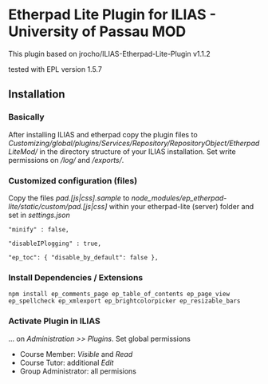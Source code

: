 # Etherpad Lite Plugin for ILIAS - University of Passau MOD
This plugin based on jrocho/ILIAS-Etherpad-Lite-Plugin v1.1.2

tested with EPL version 1.5.7


## Installation ##

### Basically ###
After installing ILIAS and etherpad copy the plugin files to *Customizing/global/plugins/Services/Repository/RepositoryObject/EtherpadLiteMod/* in the directory structure of your ILIAS installation. 
Set write permissions on */log/* and */exports/*.

### Customized configuration (files) ###
Copy the files *pad.[js|css].sample* to *node_modules/ep_etherpad-lite/static/custom/pad.[js|css]* within your etherpad-lite (server) folder and set in *settings.json*

`"minify" : false,`

`"disableIPlogging" : true,`

`"ep_toc": {
	"disable_by_default": false
},`


### Install Dependencies / Extensions ###
`npm install ep_comments_page ep_table_of_contents ep_page_view ep_spellcheck ep_xmlexport ep_brightcolorpicker ep_resizable_bars`

### Activate Plugin in ILIAS ###
... on *Administration >> Plugins*. 
Set global permissions
* Course Member: *Visible* and *Read*
* Course Tutor: additional *Edit*
* Group Administrator: all permisions
